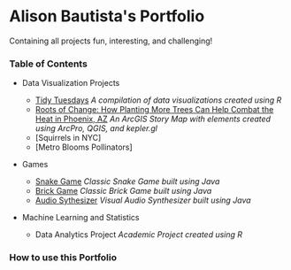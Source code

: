 # Alison Bautista's Portfolio
Containing all projects fun, interesting, and challenging!

### Table of Contents

* Data Visualization Projects
    + [Tidy Tuesdays](https://github.com/alisonbautista46/tidy_tuesdays) _A compilation of data visualizations created using R_
    + [Roots of Change: How Planting More Trees Can Help Combat the Heat in Phoenix, AZ](https://storymaps.arcgis.com/stories/1aba4fbe760c4b29b703655c6a61f4c8) _An ArcGIS Story Map with elements created using ArcPro, QGIS, and kepler.gl_
    + [Squirrels in NYC]
    + [Metro Blooms Pollinators]
      
* Games
    + [Snake Game](https://github.com/alisonbautista46/snake_game) _Classic Snake Game built using Java_
    + [Brick Game](https://github.com/alisonbautista46/brick_game) _Classic Brick Game built using Java_
    + [Audio Sythesizer](https://github.com/alisonbautista46/audio_synth) _Visual Audio Synthesizer built using Java_
      
* Machine Learning and Statistics
    + Data Analytics Project _Academic Project created using R_
      
### How to use this Portfolio
